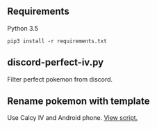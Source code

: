 ## Requirements
Python 3.5
```
pip3 install -r requirements.txt
```

## discord-perfect-iv.py
Filter perfect pokemon from discord.

## Rename pokemon with template
Use Calcy IV and Android phone. [View script.](https://github.com/Azelphur/PokemonGo-CalcyIV-Renamer)
